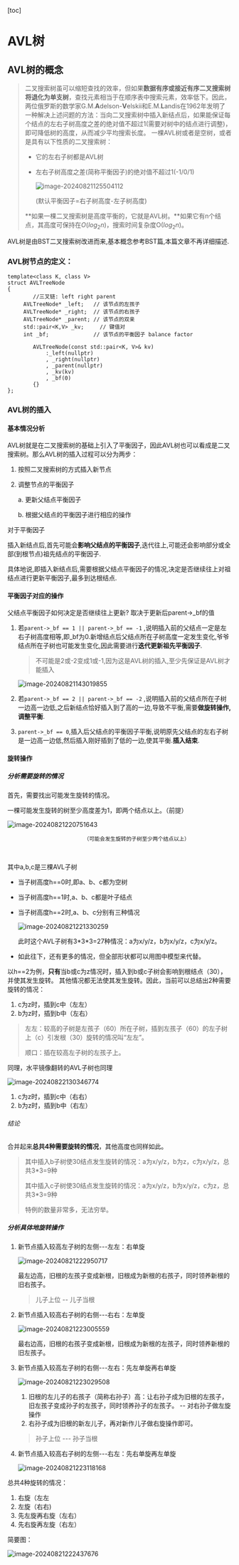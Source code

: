 [toc]



# AVL树

## AVL树的概念 

> 二叉搜索树虽可以缩短查找的效率，但如果**数据有序或接近有序二叉搜索树将退化为单支树**，查找元素相当于在顺序表中搜索元素，效率低下。因此，两位俄罗斯的数学家G.M.**A**delson-**V**elskii和E.M.**L**andis在1962年发明了一种解决上述问题的方法：当向二叉搜索树中插入新结点后，如果能保证每个结点的左右子树高度之差的绝对值不超过1(需要对树中的结点进行调整)，即可降低树的高度，从而减少平均搜索长度。
> 一棵AVL树或者是空树，或者是具有以下性质的二叉搜索树：
>
> - 它的左右子树都是AVL树 
>
> - 左右子树高度之差(简称平衡因子)的绝对值不超过1(-1/0/1)
>
>   ![image-20240821125504112](STL%20%E5%B9%B3%E8%A1%A1%E6%90%9C%E7%B4%A2%E6%A0%91-AVL%E6%A0%91%20C++%E5%AE%9E%E7%8E%B0.assets/image-20240821125504112.png)
>
>   (默认平衡因子=右子树高度-左子树高度)
>
> **如果一棵二叉搜索树是高度平衡的，它就是AVL树。**如果它有n个结点，其高度可保持在$O(log_2 n)$，搜索时间复杂度O($log_2 n$)。



AVL树是由BST二叉搜索树改进而来,基本概念参考BST篇,本篇文章不再详细描述.



### AVL树节点的定义：

```
template<class K, class V> 
struct AVLTreeNode
{
		//三叉链: left right parent
     AVLTreeNode* _left;   // 该节点的左孩子 
     AVLTreeNode* _right;  // 该节点的右孩子 
     AVLTreeNode* _parent; // 该节点的双亲
     std::pair<K,V> _kv;	 // 键值对
     int _bf;              // 该节点的平衡因子 balance factor

		AVLTreeNode(const std::pair<K, V>& kv)
			:_left(nullptr)
			, _right(nullptr)
			, _parent(nullptr)
			, _kv(kv)
			, _bf(0)
		{}
};
```



### AVL树的插入



#### 基本情况分析

AVL树就是在二叉搜索树的基础上引入了平衡因子，因此AVL树也可以看成是二叉搜索树。那么AVL树的插入过程可以分为两步：
1. 按照二叉搜索树的方式插入新节点

2. 调整节点的平衡因子

   a. 更新父结点平衡因子

   b. 根据父结点的平衡因子进行相应的操作



对于平衡因子

插入新结点后,首先可能会**影响父结点的平衡因子**,迭代往上,可能还会影响部分或全部(到根节点)祖先结点的平衡因子.

具体地说,即插入新结点后,需要根据父结点平衡因子的情况,决定是否继续往上对祖结点进行更新平衡因子,最多到达根结点.



#### 平衡因子对应的操作

父结点平衡因子如何决定是否继续往上更新? 取决于更新后parent->_bf的值

1. 若`parent->_bf == 1 || parent->_bf == -1` ,说明插入前的父结点一定是左右子树高度相等,即\_bf为0.新增结点后父结点所在子树高度一定发生变化,爷爷结点所在子树也可能发生变化,因此需要进行**迭代更新祖先平衡因子**.

   > 不可能是2或-2变成1或-1,因为这是AVL树的插入,至少先保证是AVL树才能插入

   ![image-20240821143019855](STL%20%E5%B9%B3%E8%A1%A1%E6%90%9C%E7%B4%A2%E6%A0%91-AVL%E6%A0%91%20C++%E5%AE%9E%E7%8E%B0.assets/image-20240821143019855.png)

2. 若`parent->_bf == 2 || parent->_bf == -2` ,说明插入前的父结点所在子树一边高一边低,之后新结点恰好插入到了高的一边,导致不平衡,需要**做旋转操作,调整平衡**.

3. `parent->_bf == 0`,插入后父结点的平衡因子平衡,说明原先父结点的左右子树是一边高一边低,然后插入刚好插到了低的一边,使其平衡.**插入结束**.



#### 旋转操作

##### 分析需要旋转的情况



首先，需要找出可能发生旋转的情况。

一棵可能发生旋转的树至少高度差为1，即两个结点以上。（前提）

![image-20240821220751643](STL%20%E5%B9%B3%E8%A1%A1%E6%90%9C%E7%B4%A2%E6%A0%91-AVL%E6%A0%91%20C++%E5%AE%9E%E7%8E%B0.assets/image-20240821220751643.png)

 							（可能会发生旋转的子树至少两个结点以上） 

​	

其中a,b,c是三棵AVL子树

- 当子树高度h==0时,即a、b、c都为空树

- 当子树高度h==1时,a、b、c都是叶子结点

- 当子树高度h==2时,a、b、c分别有三种情况

  ![image-20240821221330259](STL%20%E5%B9%B3%E8%A1%A1%E6%90%9C%E7%B4%A2%E6%A0%91-AVL%E6%A0%91%20C++%E5%AE%9E%E7%8E%B0.assets/image-20240821221330259.png)

  此时这个AVL子树有3\*3\*3\=27种情况：a为x/y/z，b为x/y/z，c为x/y/z。

- 如此往下，还有更多的情况，但全部形状都可以用图中模型来代替。

以h==2为例，**只有**当b或c为z情况时，插入到b或c子树会影响到根结点（30），并使其发生旋转。
其他情况都无法使其发生旋转。因此，当前可以总结出2种需要旋转的情况：

1. c为z时，插到c中（左左）
2. b为z时，插到b中（左右）

> 左左：较高的子树是左孩子（60）所在子树，插到左孩子（60）的左子树上（c）引发根（30）旋转的情况叫“左左”。
>
> 顺口：插在较高左子树的左孩子上。

同理，水平镜像翻转的AVL子树也同理

![image-20240822130346774](STL%20%E5%B9%B3%E8%A1%A1%E6%90%9C%E7%B4%A2%E6%A0%91-AVL%E6%A0%91%20C++%E5%AE%9E%E7%8E%B0.assets/image-20240822130346774.png)

1. c为z时，插到c中（右右）
2. b为z时，插到b中（右左）

###### 结论

合并起来**总共4种需要旋转的情况**，其他高度也同样如此。



> 其中插入b子树使30结点发生旋转的情况：a为x/y/z，b为z，c为x/y/z，总共3\*3\=9种
>
> 其中插入c子树使30结点发生旋转的情况：a为x/y/z，b为x/y/z，c为z，总共3\*3\=9种
>
> 特例的数量非常多，无法穷举。





##### 分析具体地旋转操作

1. 新节点插入较高左子树的左侧---左左：右单旋

   ![image-20240821222950717](STL%20%E5%B9%B3%E8%A1%A1%E6%90%9C%E7%B4%A2%E6%A0%91-AVL%E6%A0%91%20C++%E5%AE%9E%E7%8E%B0.assets/image-20240821222950717.png)

   最左边高，旧根的左孩子变成新根，旧根成为新根的右孩子，同时领养新根的旧右孩子。

   > 儿子上位 -- 儿子当根

2. 新节点插入较高右子树的右侧---右右：左单旋

   ![image-20240821223005559](STL%20%E5%B9%B3%E8%A1%A1%E6%90%9C%E7%B4%A2%E6%A0%91-AVL%E6%A0%91%20C++%E5%AE%9E%E7%8E%B0.assets/image-20240821223005559.png)

   最右边高，旧根的右孩子变成新根，旧根成为新根的左孩子，同时领养新根的旧左孩子。

3. 新节点插入较高左子树的右侧---左右：先左单旋再右单旋

   ![image-20240821223029508](STL%20%E5%B9%B3%E8%A1%A1%E6%90%9C%E7%B4%A2%E6%A0%91-AVL%E6%A0%91%20C++%E5%AE%9E%E7%8E%B0.assets/image-20240821223029508.png)

   1. 旧根的左儿子的右孩子（简称右孙子）高：让右孙子成为旧根的左孩子，旧左孩子变成孙子的左孩子，同时领养孙子的左孩子。 -- 对右孙子做左旋操作
   2. 右孙子成为旧根的新左儿子，再对新作儿子做右旋操作即可。

   > 孙子上位 --- 孙子当根



4. 新节点插入较高右子树的左侧---右左：先右单旋再左单旋

   ![image-20240821223118168](STL%20%E5%B9%B3%E8%A1%A1%E6%90%9C%E7%B4%A2%E6%A0%91-AVL%E6%A0%91%20C++%E5%AE%9E%E7%8E%B0.assets/image-20240821223118168.png)



总共4种旋转的情况：

1. 右旋（左左
2. 左旋（右右)
3. 先左旋再右旋（左右）
4. 先右旋再左旋（右左）

简要图：

![image-20240821222437676](STL%20%E5%B9%B3%E8%A1%A1%E6%90%9C%E7%B4%A2%E6%A0%91-AVL%E6%A0%91%20C++%E5%AE%9E%E7%8E%B0.assets/image-20240821222437676.png)